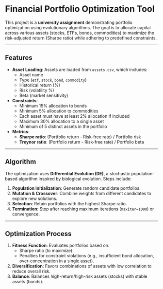 # Financial Portfolio Optimization Tool

This project is a **university assignment** demonstrating portfolio optimization using evolutionary algorithms. The goal is to allocate capital across various assets (stocks, ETFs, bonds, commodities) to maximize the risk-adjusted return (Sharpe ratio) while adhering to predefined constraints.

---

## Features
- **Asset Loading**: Assets are loaded from `assets.csv`, which includes:
  - Asset name
  - Type (`etf`, `stock`, `bond`, `commodity`)
  - Historical return (%)
  - Risk (volatility %)
  - Beta (market sensitivity)
- **Constraints**:
  - Minimum 15% allocation to bonds
  - Minimum 5% allocation to commodities
  - Each asset must have at least 2% allocation if included
  - Maximum 30% allocation to a single asset
  - Minimum of 5 distinct assets in the portfolio
- **Metrics**:
  - **Sharpe ratio**: (Portfolio return - Risk-free rate) / Portfolio risk
  - **Treynor ratio**: (Portfolio return - Risk-free rate) / Portfolio beta

---

## Algorithm
The optimization uses **Differential Evolution (DE)**, a stochastic population-based algorithm inspired by biological evolution. Steps include:
1. **Population Initialization**: Generate random candidate portfolios.
2. **Mutation & Crossover**: Combine weights from different candidates to explore new solutions.
3. **Selection**: Retain portfolios with the highest Sharpe ratio.
4. **Termination**: Stop after reaching maximum iterations (`maxiter=1000`) or convergence.

---

## Optimization Process
1. **Fitness Function**: Evaluates portfolios based on:
   - Sharpe ratio (to maximize).
   - Penalties for constraint violations (e.g., insufficient bond allocation, over-concentration in a single asset).
2. **Diversification**: Favors combinations of assets with low correlation to reduce overall risk.
3. **Balance**: Balances high-return/high-risk assets (stocks) with stable assets (bonds).
